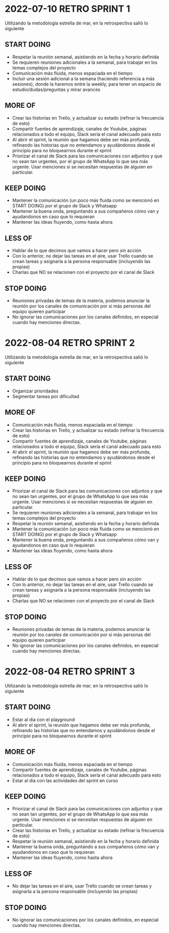 # 2022-07-10 RETRO SPRINT 1
Utilizando la metodología estrella de mar, en la retrospectiva salió lo siguiente

## START DOING
- Respetar la reunión semanal, asistiendo en la fecha y horario definida
- Se requieren reuniones adicionales a la semanal, para trabajar en los temas complejos del proyecto
- Comunicación más fluida, menos espaciada en el tiempo
- Incluir una sesión adicional a la semana (haciendo referencia a más sesiones), donde la haremos entre la weekly, para tener un espacio de estudio/dudas/preguntas y mirar avances

## MORE OF
- Crear las historias en Trello, y actualizar su estado (refinar la frecuencia de esto)
- Compartir fuentes de aprendizaje, canales de Youtube, páginas relacionados a todo el equipo, Slack sería el canal adecuado para esto
- Al abrir el sprint, la reunión que hagamos debe ser más profunda, refinando las historias que no entendamos y ayudándonos desde el principio para no bloquearnos durante el sprint
- Priorizar el canal de Slack para las comunicaciones con adjuntos y que no sean tan urgentes, por el grupo de WhatsApp lo que sea más urgente. Usar menciones si se necesitan respuestas de alguien en particular.

## KEEP DOING
- Mantener la comunicación (un poco más fluida como se mencionó en START DOING) por el grupo de Slack y Whatsapp
- Mantener la buena onda, preguntando a sus compañeros cómo van y ayudandonos en caso que lo requieran
- Mantener las ideas fluyendo, como hasta ahora

## LESS OF
- Hablar de lo que decimos que vamos a hacer pero sin acción
- Con lo anterior, no dejar las tareas en el aire, usar Trello cuando se crean tareas y asignarla a la persona responsable (incluyendo las propias)
- Charlas que NO se relacionen con el proyecto por el canal de Slack

## STOP DOING
- Reuniones privadas de temas de la materia, podemos anunciar la reunión por los canales de comunicación por si más personas del equipo quieren participar
- No ignorar las comunicaciones por los canales definidos, en especial cuando hay menciones directas.





# 2022-08-04 RETRO SPRINT 2
Utilizando la metodología estrella de mar, en la retrospectiva salió lo siguiente

## START DOING
- Organizar prioridades 
- Segmentar tareas por dificultad

## MORE OF
- Comunicación más fluida, menos espaciada en el tiempo
- Crear las historias en Trello, y actualizar su estado (refinar la frecuencia de esto)
- Compartir fuentes de aprendizaje, canales de Youtube, páginas relacionados a todo el equipo, Slack sería el canal adecuado para esto
- Al abrir el sprint, la reunión que hagamos debe ser más profunda, refinando las historias que no entendamos y ayudándonos desde el principio para no bloquearnos durante el sprint

## KEEP DOING
- Priorizar el canal de Slack para las comunicaciones con adjuntos y que no sean tan urgentes, por el grupo de WhatsApp lo que sea más urgente. Usar menciones si se necesitan respuestas de alguien en particular.
- Se requieren reuniones adicionales a la semanal, para trabajar en los temas complejos del proyecto
- Respetar la reunión semanal, asistiendo en la fecha y horario definida
- Mantener la comunicación (un poco más fluida como se mencionó en START DOING) por el grupo de Slack y Whatsapp
- Mantener la buena onda, preguntando a sus compañeros cómo van y ayudandonos en caso que lo requieran
- Mantener las ideas fluyendo, como hasta ahora

## LESS OF
- Hablar de lo que decimos que vamos a hacer pero sin acción
- Con lo anterior, no dejar las tareas en el aire, usar Trello cuando se crean tareas y asignarla a la persona responsable (incluyendo las propias)
- Charlas que NO se relacionen con el proyecto por el canal de Slack

## STOP DOING
- Reuniones privadas de temas de la materia, podemos anunciar la reunión por los canales de comunicación por si más personas del equipo quieren participar
- No ignorar las comunicaciones por los canales definidos, en especial cuando hay menciones directas.






# 2022-08-04 RETRO SPRINT 3
Utilizando la metodología estrella de mar, en la retrospectiva salió lo siguiente

## START DOING
- Estar al día con el playground
- Al abrir el sprint, la reunión que hagamos debe ser más profunda, refinando las historias que no entendamos y ayudándonos desde el principio para no bloquearnos durante el sprint

## MORE OF
- Comunicación más fluida, menos espaciada en el tiempo
- Compartir fuentes de aprendizaje, canales de Youtube, páginas relacionados a todo el equipo, Slack sería el canal adecuado para esto
- Estar al día con las actividades del sprint en curso

## KEEP DOING
- Priorizar el canal de Slack para las comunicaciones con adjuntos y que no sean tan urgentes, por el grupo de WhatsApp lo que sea más urgente. Usar menciones si se necesitan respuestas de alguien en particular.
- Crear las historias en Trello, y actualizar su estado (refinar la frecuencia de esto)
- Respetar la reunión semanal, asistiendo en la fecha y horario definida
- Mantener la buena onda, preguntando a sus compañeros cómo van y ayudandonos en caso que lo requieran
- Mantener las ideas fluyendo, como hasta ahora

## LESS OF
- No dejar las tareas en el aire, usar Trello cuando se crean tareas y asignarla a la persona responsable (incluyendo las propias)


## STOP DOING
- No ignorar las comunicaciones por los canales definidos, en especial cuando hay menciones directas.